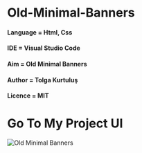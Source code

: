 # Old-Minimal-Banners

#### Language = Html, Css

#### IDE = Visual Studio Code

#### Aim = Old Minimal Banners  

#### Author = Tolga Kurtuluş

#### Licence = MIT

# Go To My Project UI

![Old Minimal Banners](https://1.bp.blogspot.com/-MMPz7rsd_Vc/XeePeZcTBfI/AAAAAAAAAgo/wCd1SqBrX4Y9eKCNgAl15CCoGsKtQ6PQACLcBGAsYHQ/s1600/old-minimal-banners.jpg)









